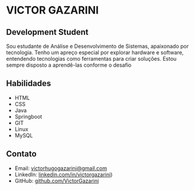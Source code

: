 # VICTOR GAZARINI

## Development Student

Sou estudante de Análise e Desenvolvimento de Sistemas, apaixonado por tecnologia. Tenho um apreço especial por explorar hardware e software, entendendo tecnologias como ferramentas para criar soluções. Estou sempre disposto a aprendê-las conforme o desafio

## Habilidades

- HTML
- CSS
- Java
- Springboot
- GIT
- Linux
- MySQL

## Contato

- Email: victorhugogazarini@gmail.com
- LinkedIn: [linkedin.com/in/victorgazarini](https://www.linkedin.com/in/victorgazarini/))
- GitHub: [github.com/VictorGazarini](https://github.com/VictorGazarini)
